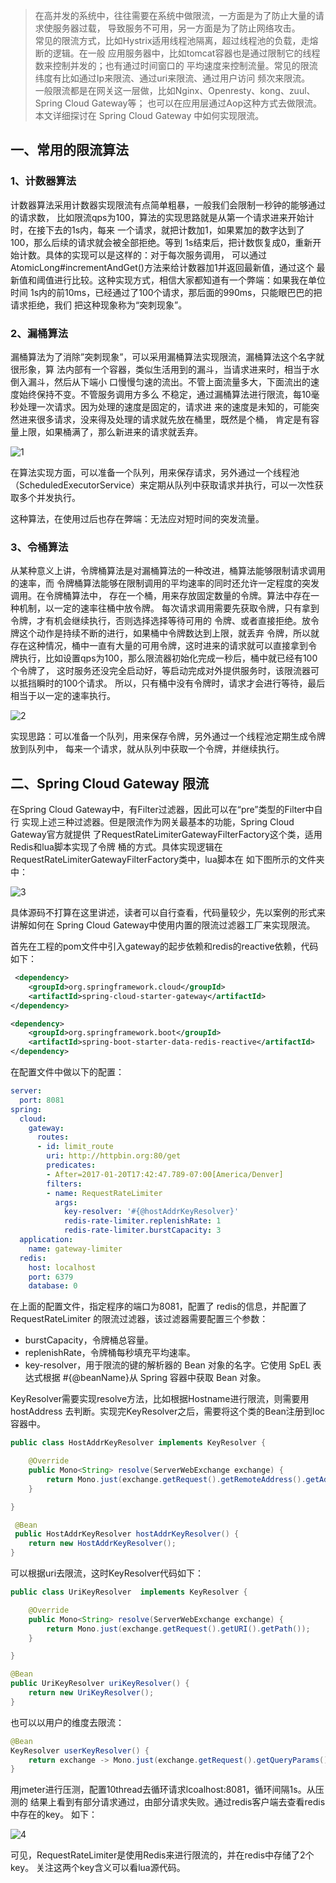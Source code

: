 > 在高并发的系统中，往往需要在系统中做限流，一方面是为了防止大量的请求使服务器过载，
导致服务不可用，另一方面是为了防止网络攻击。<br/>
> 常见的限流方式，比如Hystrix适用线程池隔离，超过线程池的负载，走熔断的逻辑。在一般
应用服务器中，比如tomcat容器也是通过限制它的线程数来控制并发的；也有通过时间窗口的
平均速度来控制流量。常见的限流纬度有比如通过Ip来限流、通过uri来限流、通过用户访问
频次来限流。<br/>
> 一般限流都是在网关这一层做，比如Nginx、Openresty、kong、zuul、Spring Cloud Gateway等；
也可以在应用层通过Aop这种方式去做限流。<br/>
本文详细探讨在 Spring Cloud Gateway 中如何实现限流。

## 一、常用的限流算法
### 1、计数器算法
计数器算法采用计数器实现限流有点简单粗暴，一般我们会限制一秒钟的能够通过的请求数，
比如限流qps为100，算法的实现思路就是从第一个请求进来开始计时，在接下去的1s内，每来
一个请求，就把计数加1，如果累加的数字达到了100，那么后续的请求就会被全部拒绝。等到
1s结束后，把计数恢复成0，重新开始计数。具体的实现可以是这样的：对于每次服务调用，
可以通过AtomicLong#incrementAndGet()方法来给计数器加1并返回最新值，通过这个
最新值和阈值进行比较。这种实现方式，相信大家都知道有一个弊端：如果我在单位时间
1s内的前10ms，已经通过了100个请求，那后面的990ms，只能眼巴巴的把请求拒绝，我们
把这种现象称为“突刺现象”。

### 2、漏桶算法
漏桶算法为了消除”突刺现象”，可以采用漏桶算法实现限流，漏桶算法这个名字就很形象，算
法内部有一个容器，类似生活用到的漏斗，当请求进来时，相当于水倒入漏斗，然后从下端小
口慢慢匀速的流出。不管上面流量多大，下面流出的速度始终保持不变。不管服务调用方多么
不稳定，通过漏桶算法进行限流，每10毫秒处理一次请求。因为处理的速度是固定的，请求进
来的速度是未知的，可能突然进来很多请求，没来得及处理的请求就先放在桶里，既然是个桶，
肯定是有容量上限，如果桶满了，那么新进来的请求就丢弃。

![1](./imgs/1.png)

在算法实现方面，可以准备一个队列，用来保存请求，另外通过一个线程池
（ScheduledExecutorService）来定期从队列中获取请求并执行，可以一次性获取多个并发执行。

这种算法，在使用过后也存在弊端：无法应对短时间的突发流量。

### 3、令桶算法
从某种意义上讲，令牌桶算法是对漏桶算法的一种改进，桶算法能够限制请求调用的速率，而
令牌桶算法能够在限制调用的平均速率的同时还允许一定程度的突发调用。在令牌桶算法中，
存在一个桶，用来存放固定数量的令牌。算法中存在一种机制，以一定的速率往桶中放令牌。
每次请求调用需要先获取令牌，只有拿到令牌，才有机会继续执行，否则选择选择等待可用的
令牌、或者直接拒绝。放令牌这个动作是持续不断的进行，如果桶中令牌数达到上限，就丢弃
令牌，所以就存在这种情况，桶中一直有大量的可用令牌，这时进来的请求就可以直接拿到令
牌执行，比如设置qps为100，那么限流器初始化完成一秒后，桶中就已经有100个令牌了，
这时服务还没完全启动好，等启动完成对外提供服务时，该限流器可以抵挡瞬时的100个请求。
所以，只有桶中没有令牌时，请求才会进行等待，最后相当于以一定的速率执行。

![2](./imgs/2.png)

实现思路：可以准备一个队列，用来保存令牌，另外通过一个线程池定期生成令牌放到队列中，
每来一个请求，就从队列中获取一个令牌，并继续执行。

## 二、Spring Cloud Gateway 限流
在Spring Cloud Gateway中，有Filter过滤器，因此可以在“pre”类型的Filter中自行
实现上述三种过滤器。但是限流作为网关最基本的功能，Spring Cloud Gateway官方就提供
了RequestRateLimiterGatewayFilterFactory这个类，适用Redis和lua脚本实现了令牌
桶的方式。具体实现逻辑在RequestRateLimiterGatewayFilterFactory类中，lua脚本在
如下图所示的文件夹中：

![3](./imgs/3.png)

具体源码不打算在这里讲述，读者可以自行查看，代码量较少，先以案例的形式来讲解如何在
Spring Cloud Gateway中使用内置的限流过滤器工厂来实现限流。

首先在工程的pom文件中引入gateway的起步依赖和redis的reactive依赖，代码如下：

```xml
 <dependency>
    <groupId>org.springframework.cloud</groupId>
    <artifactId>spring-cloud-starter-gateway</artifactId>
</dependency>

<dependency>
    <groupId>org.springframework.boot</groupId>
    <artifactId>spring-boot-starter-data-redis-reactive</artifactId>
</dependency>
```

在配置文件中做以下的配置：

```yaml
server:
  port: 8081
spring:
  cloud:
    gateway:
      routes:
      - id: limit_route
        uri: http://httpbin.org:80/get
        predicates:
        - After=2017-01-20T17:42:47.789-07:00[America/Denver]
        filters:
        - name: RequestRateLimiter
          args:
            key-resolver: '#{@hostAddrKeyResolver}'
            redis-rate-limiter.replenishRate: 1
            redis-rate-limiter.burstCapacity: 3
  application:
    name: gateway-limiter
  redis:
    host: localhost
    port: 6379
    database: 0
```

在上面的配置文件，指定程序的端口为8081，配置了 redis的信息，并配置了RequestRateLimiter
的限流过滤器，该过滤器需要配置三个参数：

- burstCapacity，令牌桶总容量。
- replenishRate，令牌桶每秒填充平均速率。
- key-resolver，用于限流的键的解析器的 Bean 对象的名字。它使用 SpEL 表达式根据
#{@beanName}从 Spring 容器中获取 Bean 对象。

KeyResolver需要实现resolve方法，比如根据Hostname进行限流，则需要用hostAddress
去判断。实现完KeyResolver之后，需要将这个类的Bean注册到Ioc容器中。

```java
public class HostAddrKeyResolver implements KeyResolver {

    @Override
    public Mono<String> resolve(ServerWebExchange exchange) {
        return Mono.just(exchange.getRequest().getRemoteAddress().getAddress().getHostAddress());
    }

}

 @Bean
 public HostAddrKeyResolver hostAddrKeyResolver() { 
    return new HostAddrKeyResolver();
}
```

可以根据uri去限流，这时KeyResolver代码如下：

```java
public class UriKeyResolver  implements KeyResolver {

    @Override
    public Mono<String> resolve(ServerWebExchange exchange) {
        return Mono.just(exchange.getRequest().getURI().getPath());
    }

}

@Bean
public UriKeyResolver uriKeyResolver() {
    return new UriKeyResolver();
}
```

也可以以用户的维度去限流：

```java
@Bean
KeyResolver userKeyResolver() {
    return exchange -> Mono.just(exchange.getRequest().getQueryParams().getFirst("user"));
}
```

用jmeter进行压测，配置10thread去循环请求lcoalhost:8081，循环间隔1s。从压测的
结果上看到有部分请求通过，由部分请求失败。通过redis客户端去查看redis中存在的key。
如下：

![4](./imgs/4.png)

可见，RequestRateLimiter是使用Redis来进行限流的，并在redis中存储了2个key。
关注这两个key含义可以看lua源代码。